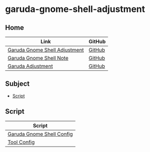 

# garuda-gnome-shell-adjustment




## Home

| Link | GitHub |
| ---- | ------ |
| [Garuda Gnome Shell Adjustment](https://samwhelp.github.io/garuda-gnome-shell-adjustment/) | [GitHub](https://github.com/samwhelp/garuda-gnome-shell-adjustment) |
| [Garuda Gnome Shell Note](https://samwhelp.github.io/note-about-garuda-gnome-shell/) | [GitHub](https://github.com/samwhelp/note-about-garuda-gnome-shell) |
| [Garuda Adjustment](https://samwhelp.github.io/garuda-adjustment/) | [GitHub](https://github.com/samwhelp/garuda-adjustment) |




## Subject

* [Script](#script)




## Script

| Script |
| ---- |
| [Garuda Gnome Shell Config](https://github.com/samwhelp/garuda-gnome-shell-adjustment) |
| [Tool Config](https://github.com/samwhelp/garuda-adjustment/tree/main/prototype/main/tool-config/part) |
